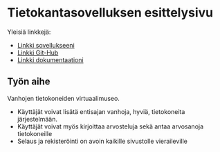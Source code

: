 # Tietokantasovelluksen esittelysivu

Yleisiä linkkejä:

* [Linkki sovellukseeni](https://tolander.users.cs.helsinki.fi/tsoha/)
* [Linkki Git-Hub](https://www.github.com/TheViking1970/Tsoha-Bootstrap)
* [Linkki dokumentaationi](http://tolander.users.cs.helsinki.fi/docs/TSOHA-doc.pdf)

## Työn aihe

Vanhojen tietokoneiden virtuaalimuseo.
- Käyttäjät voivat lisätä entisajan vanhoja, hyviä, tietokoneita järjestelmään.
- Käyttäjät voivat myös kirjoittaa arvosteluja sekä antaa arvosanoja tietokoneille
- Selaus ja rekisteröinti on avoin kaikille sivustolle vieraileville 

